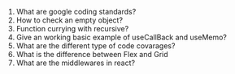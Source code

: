 1. What are google coding standards?
2. How to check an empty object?
3. Function currying with recursive?
4. Give an working basic example of useCallBack and useMemo?
5. What are the different type of code covarages?
6. What is the difference between Flex and Grid
7. What are the middlewares in react?
